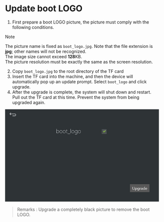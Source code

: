 # Update boot LOGO
1. First prepare a boot LOGO picture, the picture must comply with the following conditions.
> [!Note]
> The picture name is fixed as `boot_logo.jpg`. Note that the file extension is **jpg**; other names will not be recognized.  
> The image size cannot exceed **128**KB.  
> The picture resolution must be exactly the same as the screen resolution.
>
> 2.  Copy `boot_logo.jpg` to the root directory of the TF card
> 3.  Insert the TF card into the machine, and then the device will automatically pop up an update prompt. Select `boot_logo` and click upgrade.
> 4.  After the upgrade is complete, the system will shut down and restart. Pull out the TF card at this time. Prevent the system from being upgraded again. 

![](images/boot_logo_upgrade.jpg)

> Remarks : Upgrade a completely black picture to remove the boot LOGO.


